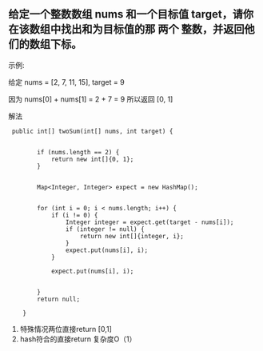 
## 给定一个整数数组 nums 和一个目标值 target，请你在该数组中找出和为目标值的那 两个 整数，并返回他们的数组下标。

示例:

给定 nums = [2, 7, 11, 15], target = 9

因为 nums[0] + nums[1] = 2 + 7 = 9
所以返回 [0, 1]

解法
```
 public int[] twoSum(int[] nums, int target) {


        if (nums.length == 2) {
            return new int[]{0, 1};
        }


        Map<Integer, Integer> expect = new HashMap();


        for (int i = 0; i < nums.length; i++) {
            if (i != 0) {
                Integer integer = expect.get(target - nums[i]);
                if (integer != null) {
                    return new int[]{integer, i};
                }
                expect.put(nums[i], i);
            }

            expect.put(nums[i], i);


        }
        return null;

    }
```

1. 特殊情况两位直接return [0,1]
2. hash符合的直接return 复杂度O（1）

